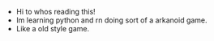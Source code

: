 - Hi to whos reading this!
- Im learning python and rn doing sort of a arkanoid game.
- Like a old style game.
